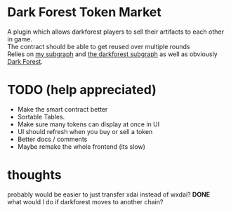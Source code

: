# Dark Forest Token Market
A plugin which allows darkforest players to sell their artifacts to each other in game.  
The contract should be able to get reused over multiple rounds  
Relies on [my subgraph](https://github.com/ZK-farts/DF-market-subgraph) and [the darkforest subgraph](https://github.com/darkforest-eth/eth/tree/master/subgraph) as well as obviously [Dark Forest](https://github.com/darkforest-eth).  
#  TODO (help appreciated)

 -  Make the smart contract better
 -  Sortable Tables.
 - Make sure many tokens can display at once in UI
 - UI should refresh when you buy or sell a token
 - Better docs / comments
 - Maybe remake the whole frontend (its slow)  

# thoughts
probably would be easier to just transfer xdai instead of wxdai? **DONE**  
what would I do if darkforest moves to another chain?  


